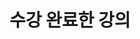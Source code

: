 ---
title: "수강 완료한 강의"
summary: "1학년 2학기부터 3학년 1학기까지 수강 완료한 강의 목록"
type: landing
layout: list

sections:

  - block: markdown
    id: intro
    content:
      title: "📚 수강 과목"
      text: |
        김예은이 전북대학교 컴퓨터인공지능학부에 재학하면서 수강한 3학년 2학기까지의 모든 전공 과목들을 한눈에 볼 수 있습니다.  

        - <a href="/courses/current/_index.md"><strong>수강 중인 강의 보기</strong></a>
        - <a href="/courses/completed/_index.md"><strong>수강 완료한 강의 보기</strong></a>
          <div style="margin-left: 24px; margin-top: 6px;">
            <p style="color:#666; font-size:0.8em; margin-bottom:6px;">
                학기를 클릭하면 상세 페이지로 이동합니다.
            </p>
            <ul style="margin: 0; padding-left: 20px; font-size:1.1em;">
              <li><a href="/courses/completed/1-2/"><strong>1학년 2학기</strong></a></li>
              <li><a href="/courses/completed/2-1/"><strong>2학년 1학기</strong></a></li>
              <li><a href="/courses/completed/2-2/"><strong>2학년 2학기</strong></a></li>
              <li><a href="/courses/completed/3-1/"><strong>3학년 1학기</strong></a></li>
            </ul>
          </div>
    design:
      spacing:
        padding: [40, 0, 20, 0]
---